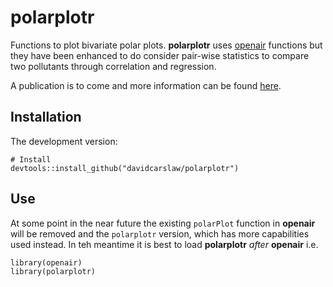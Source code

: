# **polarplotr**

Functions to plot bivariate polar plots. **polarplotr** uses [openair](https://github.com/davidcarslaw/openair) functions but they have been enhanced to do consider pair-wise statistics to compare two pollutants through correlation and regression.

A publication is to come and more information can be found [here](http://davidcarslaw.github.io/polarplotr/docs/). 

## Installation

The development version: 

```
# Install
devtools::install_github("davidcarslaw/polarplotr")
```

## Use

At some point in the near future the existing `polarPlot` function in **openair** will be removed and the `polarplotr` version, which has more capabilities used instead. In teh meantime it is best to load **polarplotr** *after* **openair** i.e.

```
library(openair)
library(polarplotr)
```
